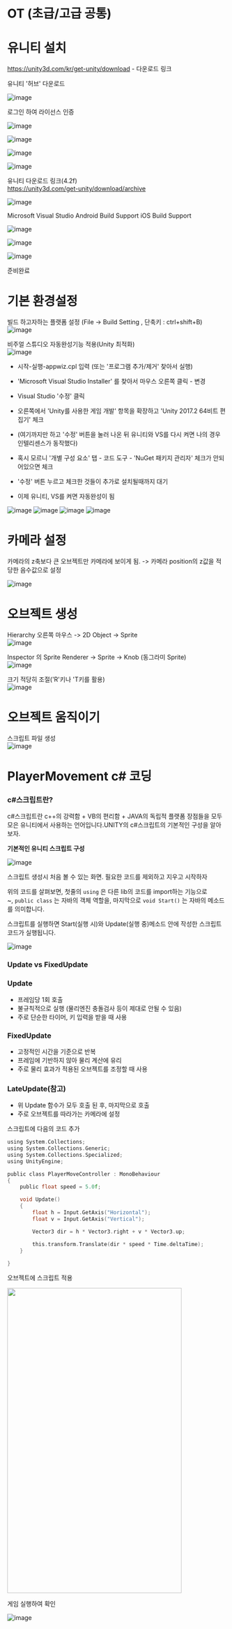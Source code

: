 # OT (초급/고급 공통)

# 유니티 설치


https://unity3d.com/kr/get-unity/download - 다운로드 링크

유니티 '허브' 다운로드

![image](https://user-images.githubusercontent.com/48755297/87240425-7bb55600-c454-11ea-8766-09502f5a6b8f.png)

로그인 하여 라이선스 인증

![image](https://user-images.githubusercontent.com/48755297/87240459-c3d47880-c454-11ea-85ff-fd28facd924f.png)


![image](https://user-images.githubusercontent.com/48755297/87240472-d51d8500-c454-11ea-8a80-05d40bf22a27.png)


![image](https://user-images.githubusercontent.com/48755297/87240489-fbdbbb80-c454-11ea-9c93-a0cf6107d876.png)


![image](https://user-images.githubusercontent.com/48755297/87240547-5b39cb80-c455-11ea-9ac9-d72ae0ace056.png)

유니티 다운로드 링크(4.2f)   
https://unity3d.com/get-unity/download/archive

![image](https://user-images.githubusercontent.com/48755297/87240576-95a36880-c455-11ea-86e9-14b4ffb5da37.png)

Microsoft Visual Studio
Android Build Support
iOS Build Support

![image](https://user-images.githubusercontent.com/48755297/87242658-bf668a80-c469-11ea-993e-a9033999da2a.png)

![image](https://user-images.githubusercontent.com/48755297/87242707-094f7080-c46a-11ea-8d0b-3a5e3058b757.png)

![image](https://user-images.githubusercontent.com/48755297/87242744-69461700-c46a-11ea-977e-a993290f32f7.png)

준비완료



# 기본 환경설정
빌드 하고자하는 플랫폼 설정 (File -> Build Setting , 단축키 : ctrl+shift+B)   
![image](https://user-images.githubusercontent.com/48755297/87275590-67875c80-c519-11ea-8b39-d01094a81c82.png)

비주얼 스튜디오 자동완성기능 적용(Unity 최적화)   
![image](https://user-images.githubusercontent.com/48755297/87275959-3fe4c400-c51a-11ea-9726-3a236a15e280.png)

* 시작-실행-appwiz.cpl 입력 (또는 '프로그램 추가/제거' 찾아서 실행)

* 'Microsoft Visual Studio Installer' 를 찾아서 마우스 오른쪽 클릭 - 변경

* Visual Studio '수정' 클릭

* 오른쪽에서 'Unity를 사용한 게임 개발' 항목을 확장하고 'Unity 2017.2 64비트 편집기' 체크

* (여기까지만 하고 '수정' 버튼을 눌러 나온 뒤 유니티와 VS를 다시 켜면 나의 경우 인텔리센스가 동작했다)

* 혹시 모르니 '개별 구성 요소' 탭 - 코드 도구 - 'NuGet 패키지 관리자' 체크가 안되어있으면 체크

* '수정' 버튼 누르고 체크한 것들이 추가로 설치될때까지 대기

* 이제 유니티, VS를 켜면 자동완성이 됨

![image](https://user-images.githubusercontent.com/48755297/87276067-89cdaa00-c51a-11ea-8898-e86a320cfe07.png)
![image](https://user-images.githubusercontent.com/48755297/87276091-93efa880-c51a-11ea-9b4b-1615e8a6cda3.png)
![image](https://user-images.githubusercontent.com/48755297/87276100-98b45c80-c51a-11ea-919d-0890c0d707d7.png)
![image](https://user-images.githubusercontent.com/48755297/87276102-9b16b680-c51a-11ea-8a6c-e9e241c9a2ad.png)

# 카메라 설정

카메라의 z축보다 큰 오브젝트만 카메라에 보이게 됨. -> 카메라 position의 z값을 적당한 음수값으로 설정

![image](https://user-images.githubusercontent.com/48755297/87275448-0bbcd380-c519-11ea-9f0b-9cadb5b1fad6.png)


# 오브젝트 생성

Hierarchy 오른쪽 마우스 -> 2D Object -> Sprite   
![image](https://user-images.githubusercontent.com/48755297/87274300-64d73800-c516-11ea-9043-d657388c68d1.png)

Inspector 의 Sprite Renderer -> Sprite -> Knob (동그라미 Sprite)   
![image](https://user-images.githubusercontent.com/48755297/87274388-9b14b780-c516-11ea-878d-859c6aebe019.png)

크기 적당히 조절('R'키나 'T키를 활용)   
![image](https://user-images.githubusercontent.com/48755297/87274483-d1eacd80-c516-11ea-819c-56299191e833.png)


# 오브젝트 움직이기

스크립트 파일 생성   
![image](https://user-images.githubusercontent.com/48755297/87275127-79b4cb00-c518-11ea-8b92-f221386ddc2b.png)


# PlayerMovement c# 코딩

### **c#스크립트란?**

c#스크립트란 c++의 강력함 + VB의 편리함 + JAVA의 독립적 플랫폼 장점들을 모두 모은 유니티에서 사용하는 언어입니다.UNITY의 c#스크립트의 기본적인 구성을 알아보자.

**기본적인 유니티 스크립트 구성**

![image](https://user-images.githubusercontent.com/48755297/87387561-eba31800-c5dd-11ea-9c28-a84cfe71b553.png)   

스크립트 생성시  처음 볼 수 있는 화면.   필요한 코드를 제외하고 지우고 시작하자

위의 코드를 살펴보면, 첫줄의 `using` 은 다른 lib의 코드를 import하는 기능으로 ~, `public class` 는 자바의 객체 역할을, 마지막으로 `void Start()` 는 자바의 메소드를 의미합니다.

스크립트를 실행하면 Start(실행 시)와 Update(실행 중)메소드 안에 작성한 스크립트 코드가 실행됩니다.

![image](https://user-images.githubusercontent.com/48755297/87387400-91a25280-c5dd-11ea-80c2-43a64b577b52.png)

### **Update vs FixedUpdate**

### **Update**

- 프레임당 1회 호출
- 불규칙적으로 실행 (물리엔진 충돌검사 등이 제대로 안될 수 있음)
- 주로 단순한 타이머, 키 입력을 받을 때 사용

### **FixedUpdate**

- 고정적인 시간을 기준으로 반복
- 프레임에 기반하지 않아 물리 계산에 유리
- 주로 물리 효과가 적용된 오브젝트를 조정할 때 사용

### **LateUpdate(참고)**

- 위 Update 함수가 모두 호출 된 후, 마지막으로 호출
- 주로 오브젝트를 따라가는 카메라에 설정

스크립트에 다음의 코드 추가
``` c
using System.Collections;
using System.Collections.Generic;
using System.Collections.Specialized;
using UnityEngine;

public class PlayerMoveController : MonoBehaviour
{
    public float speed = 5.0f;

    void Update()
    {
        float h = Input.GetAxis("Horizontal");
        float v = Input.GetAxis("Vertical");

        Vector3 dir = h * Vector3.right + v * Vector3.up;

        this.transform.Translate(dir * speed * Time.deltaTime);
    }
    
}
```


오브젝트에 스크립트 적용

<img src = "https://user-images.githubusercontent.com/48755297/87275331-d1533680-c518-11ea-851f-11e27a7d5986.png" width=400px, height = 700>

게임 실행하여 확인

![image](https://user-images.githubusercontent.com/48755297/87276214-d87b4400-c51a-11ea-98c7-e4209680e830.png)

